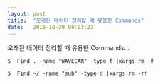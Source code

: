 ```yaml
---
layout: post
title:  "오래된 데이터 정리할 때 유용한 Commands"
date:   2015-10-20 08:03:23
---
```



오래된 데이터 정리할 때 유용한 Commands...


	$  Find . -name "WAVECAR" -type f |xargs rm -f
	
	$  Find ~/ -name "sub" -type d |xargs rm -rf


